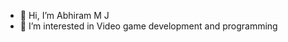 - 👋 Hi, I’m Abhiram M J
- 👀 I’m interested in Video game development and programming


<!---
theRanchkeeper/theRanchkeeper is a ✨ special ✨ repository because its `README.md` (this file) appears on your GitHub profile.
You can click the Preview link to take a look at your changes.
--->
